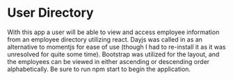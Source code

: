 # User Directory

With this app a user will be able to view and access employee information from an employee directory utilizing react. Dayjs was called in as an alternative to momentjs for ease of use (though I had to re-install it as it was unresolved for quite some time). Bootstrap was utilized for the layout, and the employees can be viewed in either ascending or descending order alphabetically. Be sure to run npm start to begin the application.




